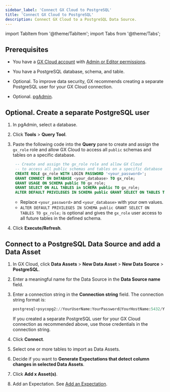 ```yaml
---
sidebar_label: 'Connect GX Cloud to PostgreSQL'
title: 'Connect GX Cloud to PostgreSQL'
description: Connect GX Cloud to a PostgreSQL Data Source.
---
```


import TabItem from '@theme/TabItem';
import Tabs from '@theme/Tabs';

## Prerequisites

- You have a [GX Cloud account](https://greatexpectations.io/cloud) with [Admin or Editor permissions](/cloud/users/manage_users.md#roles-and-responsibilities).

- You have a PostgreSQL database, schema, and table.

- Optional. To improve data security, GX recommends creating a separate PostgreSQL user for your GX Cloud connection.

- Optional. [pgAdmin](https://www.pgadmin.org/download/).

## Optional. Create a separate PostgreSQL user

1. In pgAdmin, select a database.

2. Click **Tools** > **Query Tool**.

3. Paste the following code into the **Query** pane to create and assign the `gx_role` role and allow GX Cloud to access all `public` schemas and tables on a specific database.

   ```sql title="pgAdmin"
    -- Create and assign the gx_role role and allow GX Cloud 
    -- to access all public schemas and tables on a specific database
    CREATE ROLE gx_role WITH LOGIN PASSWORD '<your_password>';
    GRANT CONNECT ON DATABASE <your_database> TO gx_role;
    GRANT USAGE ON SCHEMA public TO gx_role;
    GRANT SELECT ON ALL TABLES in SCHEMA public TO gx_role;
    ALTER DEFAULT PRIVILEGES IN SCHEMA public GRANT SELECT ON TABLES TO gx_role
   ```

   - Replace `<your_password>` and `<your_database>` with your own values.
   - `ALTER DEFAULT PRIVILEGES IN SCHEMA public GRANT SELECT ON TABLES TO gx_role;` is optional and gives the `gx_role` user access to all future tables in the defined schema.

4. Click **Execute/Refresh**.

## Connect to a PostgreSQL Data Source and add a Data Asset

1. In GX Cloud, click **Data Assets** > **New Data Asset** > **New Data Source** > **PostgreSQL**.

2. Enter a meaningful name for the Data Source in the **Data Source name** field.

3. Enter a connection string in the **Connection string** field. The connection string format is:
   
   ```python title="PostgreSQL connection string"
   postgresql+psycopg2://YourUserName:YourPassword@YourHostName:5432/YourDatabaseName
   ```
   
   If you created a separate PostgreSQL user for your GX Cloud connection as recommended above, use those credentials in the connection string.

4. Click **Connect**.

5. Select one or more tables to import as Data Assets.

6. Decide if you want to **Generate Expectations that detect column changes in selected Data Assets**.

7. Click **Add x Asset(s)**. 

8. Add an Expectation. See [Add an Expectation](/cloud/expectations/manage_expectations.md#add-an-expectation).

